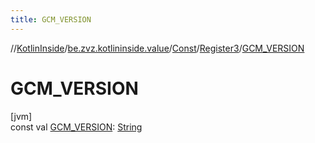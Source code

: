 ```yaml
---
title: GCM_VERSION
---
```

//[KotlinInside](../../../../index.html)/[be.zvz.kotlininside.value](../../index.html)/[Const](../index.html)/[Register3](index.html)/[GCM_VERSION](-g-c-m_-v-e-r-s-i-o-n.html)



# GCM_VERSION



[jvm]\
const val [GCM_VERSION](-g-c-m_-v-e-r-s-i-o-n.html): [String](https://kotlinlang.org/api/latest/jvm/stdlib/kotlin/-string/index.html)




